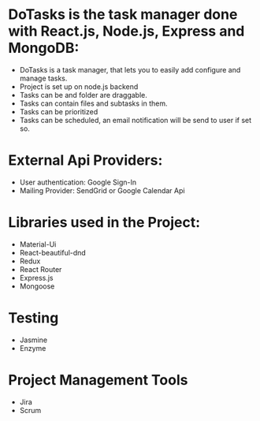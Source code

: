 # DoTasks is the task manager done with React.js, Node.js, Express and MongoDB:

- DoTasks is a task manager, that lets you to easily add configure and manage tasks. 
- Project is set up on node.js backend
- Tasks can be and folder are draggable.
- Tasks can contain files and subtasks in them.
- Tasks can be prioritized
- Tasks can be scheduled, an email notification will be send to user if set so. 

# External Api Providers:
- User authentication: Google Sign-In
- Mailing Provider: SendGrid or Google Calendar Api


# Libraries used in the Project:
- Material-Ui
- React-beautiful-dnd
- Redux
- React Router
- Express.js
- Mongoose

# Testing
- Jasmine
- Enzyme

# Project Management Tools
- Jira
- Scrum